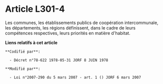 # Article L301-4

Les communes, les établissements publics de coopération intercommunale, les départements, les régions définissent, dans le
cadre de leurs compétences respectives, leurs priorités en matière d'habitat.

**Liens relatifs à cet article**

	**Codifié par**:

	  - Décret n°78-622 1978-05-31 JORF 8 JUIN 1978

	**Modifié par**:

	  - Loi n°2007-290 du 5 mars 2007 - art. 1 () JORF 6 mars 2007
